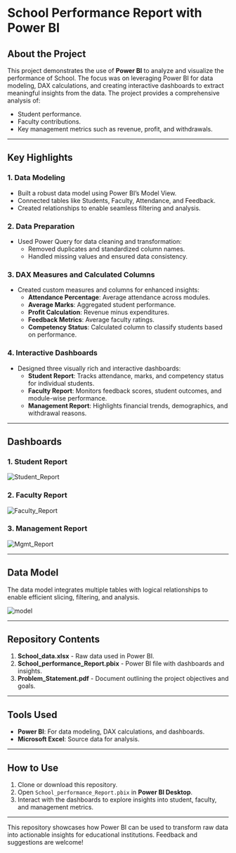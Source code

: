 # School Performance Report with Power BI

## About the Project

This project demonstrates the use of **Power BI** to analyze and visualize the performance of School. The focus was on leveraging Power BI for data modeling, DAX calculations, and creating interactive dashboards to extract meaningful insights from the data. The project provides a comprehensive analysis of:
- Student performance.
- Faculty contributions.
- Key management metrics such as revenue, profit, and withdrawals.

---

## Key Highlights

### 1. **Data Modeling**
- Built a robust data model using Power BI’s Model View.
- Connected tables like Students, Faculty, Attendance, and Feedback.
- Created relationships to enable seamless filtering and analysis.

### 2. **Data Preparation**
- Used Power Query for data cleaning and transformation:
  - Removed duplicates and standardized column names.
  - Handled missing values and ensured data consistency.

### 3. **DAX Measures and Calculated Columns**
- Created custom measures and columns for enhanced insights:
  - **Attendance Percentage**: Average attendance across modules.
  - **Average Marks**: Aggregated student performance.
  - **Profit Calculation**: Revenue minus expenditures.
  - **Feedback Metrics**: Average faculty ratings.
  - **Competency Status**: Calculated column to classify students based on performance.

### 4. **Interactive Dashboards**
- Designed three visually rich and interactive dashboards:
  - **Student Report**: Tracks attendance, marks, and competency status for individual students.
  - **Faculty Report**: Monitors feedback scores, student outcomes, and module-wise performance.
  - **Management Report**: Highlights financial trends, demographics, and withdrawal reasons.

---

## Dashboards

### 1. Student Report
![Student_Report](https://github.com/user-attachments/assets/ae3c3648-d380-4c47-9783-ded427ce48d1)


### 2. Faculty Report
![Faculty_Report](https://github.com/user-attachments/assets/bd099c6f-ffc5-42df-b356-b805466c565d)


### 3. Management Report
![Mgmt_Report](https://github.com/user-attachments/assets/775979df-a629-48e0-861c-f7f5c9bcd9b7)


---

## Data Model

The data model integrates multiple tables with logical relationships to enable efficient slicing, filtering, and analysis.

![model](https://github.com/user-attachments/assets/e3f3dbc5-6ac0-4fd0-9209-d11b888cbcbe)


---

## Repository Contents

1. **School_data.xlsx** - Raw data used in Power BI.
2. **School_performance_Report.pbix** - Power BI file with dashboards and insights.
3. **Problem_Statement.pdf** - Document outlining the project objectives and goals.

---

## Tools Used

- **Power BI**: For data modeling, DAX calculations, and dashboards.
- **Microsoft Excel**: Source data for analysis.

---

## How to Use

1. Clone or download this repository.
2. Open `School_performance_Report.pbix` in **Power BI Desktop**.
3. Interact with the dashboards to explore insights into student, faculty, and management metrics.

---

This repository showcases how Power BI can be used to transform raw data into actionable insights for educational institutions. Feedback and suggestions are welcome!
